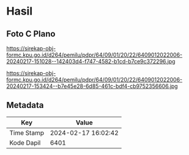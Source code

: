 # Hasil

## Foto C Plano

https://sirekap-obj-formc.kpu.go.id/d264/pemilu/pdpr/64/09/01/20/22/6409012022006-20240217-151028--142403d4-f747-4582-b1cd-b7ce9c372296.jpg

https://sirekap-obj-formc.kpu.go.id/d264/pemilu/pdpr/64/09/01/20/22/6409012022006-20240217-153424--b7e45e28-6d85-461c-bdf4-cb9752356606.jpg


## Metadata

| Key        | Value               |
| ---------- | ------------------- |
| Time Stamp | 2024-02-17 16:02:42 |
| Kode Dapil | 6401                |



